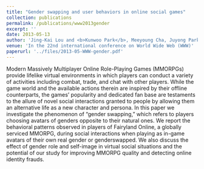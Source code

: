 ```yaml
---
title: "Gender swapping and user behaviors in online social games"
collection: publications
permalink: /publications/www2013gender
excerpt: ''
date: 2013-05-13
author: 'Jing-Kai Lou and <b>Kunwoo Park</b>, Meeyoung Cha, Juyong Park, Chin-Laung Lei, and Kuan-Ta Chen'
venue: 'In the 22nd international conference on World Wide Web (WWW)'
paperurl: '../files/2013-05-WWW-gender.pdf'
---
```

Modern Massively Multiplayer Online Role-Playing Games (MMORPGs) provide lifelike virtual environments in which players can conduct a variety of activities including combat, trade, and chat with other players. While the game world and the available actions therein are inspired by their offline counterparts, the games’ popularity and dedicated fan base are testaments to the allure of novel social interactions granted to people by allowing them an alternative life as a new character and persona. In this paper we investigate the phenomenon of “gender swapping,” which refers to players choosing avatars of genders opposite to their natural ones. We report the behavioral patterns observed in players of Fairyland Online, a globally serviced MMORPG, during social interactions when playing as in-game avatars of their own real gender or genderswapped. We also discuss the effect of gender role and self-image in virtual social situations and the potential of our study for improving MMORPG quality and detecting online identity frauds.
